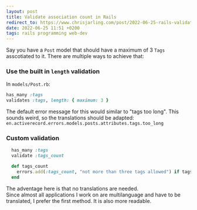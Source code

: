 ```yaml
---
layout: post
title: Validate association count in Rails
redirect_to: https://www.chrisjarling.com/post/2022-06-25-rails-validate-association-count
date: 2022-06-25 11:51 +0200
tags: rails programming web-dev
---
```


Say you have a `Post` model that should have a maximum of 3 `Tags` asscotiated to it.
There are multiple ways to achieve that:


### Use the built in `length` validation

In `models/Post.rb`:

```ruby
has_many :tags
validates :tags, length: { maximum: 3 }
```

The default error message for this would similar to "tags too long". This sounds weird, so the translations should be adapted: `en.activerecord.errors.models.posts.attributes.tags.too_long`


### Custom validation
```ruby
  has_many :tags
  validate :tags_count

  def tags_count
    errors.add(:tags_count, "not more than three tags allowed") if tags.size > 3
  end
```

The adventage here is that no translations are needed.  
Since almost all applications I work on are multilanguage and have to be translated, I prefer the first method. It is also more readable.
